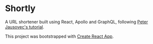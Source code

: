 # Shortly

A URL shortener built using React, Apollo and GraphQL, following [Peter Jausovec's tutorial](https://hackernoon.com/building-url-shortener-using-react-apollo-and-graphql-part-i-467aef8c64ce).

This project was bootstrapped with [Create React App](https://github.com/facebook/create-react-app).
